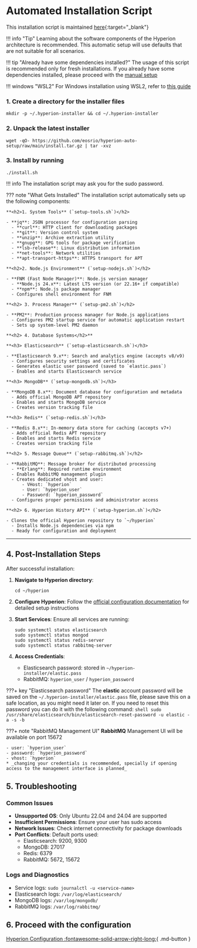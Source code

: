 # Automated Installation Script

This installation script is maintained [here](https://github.com/eosrio/hyperion-auto-setup){:target="_blank"}

!!! info "Tip"
    Learning about the software components of the Hyperion architecture is recommended.
    This automatic setup will use defaults that are not suitable for all scenarios.

!!! tip "Already have some dependencies installed?"
    The usage of this script is recommended only for fresh installations. 
    If you already have some dependencies installed,
    please proceed with the [manual setup](manual_install.md)

!!! windows "WSL2"
    For Windows installation using WSL2, refer to [this guide](wsl2.md)

### 1. Create a directory for the installer files
```shell
mkdir -p ~/.hyperion-installer && cd ~/.hyperion-installer
```

### 2. Unpack the latest installer

```shell
wget -qO- https://github.com/eosrio/hyperion-auto-setup/raw/main/install.tar.gz | tar -xvz
```

### 3. Install by running

```shell
./install.sh
```

!!! info
    The installation script may ask you for the sudo password.



??? note "What Gets Installed"
    The installation script automatically sets up the following components:

    **<h2>1. System Tools** (`setup-tools.sh`)</h2>

    - **jq**: JSON processor for configuration parsing
      - **curl**: HTTP client for downloading packages
      - **git**: Version control system
      - **unzip**: Archive extraction utility
      - **gnupg**: GPG tools for package verification
      - **lsb-release**: Linux distribution information
      - **net-tools**: Network utilities
      - **apt-transport-https**: HTTPS transport for APT
    
    **<h2>2. Node.js Environment** (`setup-nodejs.sh`)</h2>

    - **FNM (Fast Node Manager)**: Node.js version manager
      - **Node.js 24.x**: Latest LTS version (or 22.16+ if compatible)
      - **npm**: Node.js package manager
      - Configures shell environment for FNM
    
    **<h2> 3. Process Manager** (`setup-pm2.sh`)</h2>

    - **PM2**: Production process manager for Node.js applications
      - Configures PM2 startup service for automatic application restart
      - Sets up system-level PM2 daemon
    
    **<h2> 4. Database Systems</h2>**
    
    **<h3> Elasticsearch** (`setup-elasticsearch.sh`)</h3>

    - **Elasticsearch 9.x**: Search and analytics engine (accepts v8/v9)
      - Configures security settings and certificates
      - Generates elastic user password (saved to `elastic.pass`)
      - Enables and starts Elasticsearch service
    
    **<h3> MongoDB** (`setup-mongodb.sh`)</h3>

    - **MongoDB 8.x**: Document database for configuration and metadata
      - Adds official MongoDB APT repository
      - Enables and starts MongoDB service
      - Creates version tracking file
    
    **<h3> Redis** (`setup-redis.sh`)</h3>

    - **Redis 8.x**: In-memory data store for caching (accepts v7+)
      - Adds official Redis APT repository
      - Enables and starts Redis service
      - Creates version tracking file
    
    **<h2> 5. Message Queue** (`setup-rabbitmq.sh`)</h2>

    - **RabbitMQ**: Message broker for distributed processing
      - **Erlang**: Required runtime environment
      - Enables RabbitMQ management plugin
      - Creates dedicated vhost and user:
          - VHost: `hyperion`
          - User: `hyperion_user`
          - Password: `hyperion_password`
      - Configures proper permissions and administrator access
    
    **<h2> 6. Hyperion History API** (`setup-hyperion.sh`)</h2>

    - Clones the official Hyperion repository to `~/hyperion`
      - Installs Node.js dependencies via npm
      - Ready for configuration and deployment

---
## 4. Post-Installation Steps

After successful installation:

1. **Navigate to Hyperion directory**:
   ```shell
   cd ~/hyperion
   ```

2. **Configure Hyperion**: Follow the [official configuration documentation](https://hyperion.docs.eosrio.io/providers/setup/hyperion_configuration/) for detailed setup instructions

3. **Start Services**: Ensure all services are running:
   ```shell
   sudo systemctl status elasticsearch
   sudo systemctl status mongod
   sudo systemctl status redis-server
   sudo systemctl status rabbitmq-server
   ```

4. **Access Credentials**:
   
    - Elasticsearch password: stored in `~/hyperion-installer/elastic.pass`
    - RabbitMQ: `hyperion_user` / `hyperion_password`
   
???+ key "Elasticsearch password"
      The **elastic** account password will be saved on the `~/.hyperion-installer/elastic.pass` file, please save this on a safe location, as you might need it later on. If you need to reset this password you can do it with the following command:
      ```shell
      sudo /usr/share/elasticsearch/bin/elasticsearch-reset-password -u elastic -a -s -b
      ```

???+ note "RabbitMQ Management UI"
    **RabbitMQ** Management UI will be available on port 15672

    - user: `hyperion_user`
    - password: `hyperion_password`
    - vhost: `hyperion`
    * _changing your credentials is recommended, specially if opening access to the management interface is planned_


## 5. Troubleshooting

### Common Issues

- **Unsupported OS**: Only Ubuntu 22.04 and 24.04 are supported
- **Insufficient Permissions**: Ensure your user has sudo access
- **Network Issues**: Check internet connectivity for package downloads
- **Port Conflicts**: Default ports used:
    - Elasticsearch: 9200, 9300
    - MongoDB: 27017
    - Redis: 6379
    - RabbitMQ: 5672, 15672

### Logs and Diagnostics

- Service logs: `sudo journalctl -u <service-name>`
- Elasticsearch logs: `/var/log/elasticsearch/`
- MongoDB logs: `/var/log/mongodb/`
- RabbitMQ logs: `/var/log/rabbitmq/`


## 6. Proceed with the configuration

[Hyperion Configuration :fontawesome-solid-arrow-right-long:](../setup/hyperion_configuration.md){ .md-button }

<br>